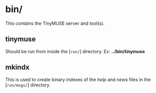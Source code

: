 # bin/
This contains the TinyMUSE server and tool(s). 

## tinymuse
Should be run from inside the [`run/`] directory. Ex: **../bin/tinymuse**

## mkindx
This is used to create binary indexes of the _help_ and _news_ files in the [`run/msgs/`] directory.  

